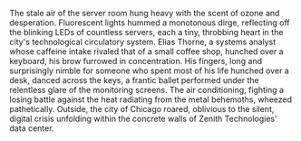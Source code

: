 The stale air of the server room hung heavy with the scent of ozone and desperation.  Fluorescent lights hummed a monotonous dirge, reflecting off the blinking LEDs of countless servers, each a tiny, throbbing heart in the city's technological circulatory system.  Elias Thorne, a systems analyst whose caffeine intake rivaled that of a small coffee shop, hunched over a keyboard, his brow furrowed in concentration.  His fingers, long and surprisingly nimble for someone who spent most of his life hunched over a desk, danced across the keys, a frantic ballet performed under the relentless glare of the monitoring screens.  The air conditioning, fighting a losing battle against the heat radiating from the metal behemoths, wheezed pathetically. Outside, the city of Chicago roared, oblivious to the silent, digital crisis unfolding within the concrete walls of Zenith Technologies' data center.
